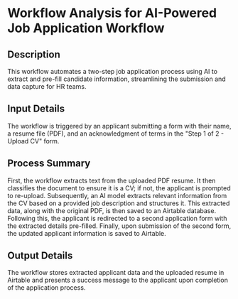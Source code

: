 # Workflow Analysis for AI-Powered Job Application Workflow

## Description
This workflow automates a two-step job application process using AI to extract and pre-fill candidate information, streamlining the submission and data capture for HR teams.

## Input Details
The workflow is triggered by an applicant submitting a form with their name, a resume file (PDF), and an acknowledgment of terms in the "Step 1 of 2 - Upload CV" form.

## Process Summary
First, the workflow extracts text from the uploaded PDF resume. It then classifies the document to ensure it is a CV; if not, the applicant is prompted to re-upload. Subsequently, an AI model extracts relevant information from the CV based on a provided job description and structures it. This extracted data, along with the original PDF, is then saved to an Airtable database. Following this, the applicant is redirected to a second application form with the extracted details pre-filled. Finally, upon submission of the second form, the updated applicant information is saved to Airtable.

## Output Details
The workflow stores extracted applicant data and the uploaded resume in Airtable and presents a success message to the applicant upon completion of the application process.
